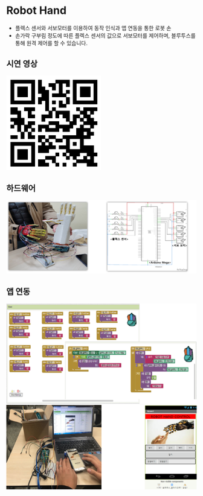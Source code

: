 # Robot Hand

* 플렉스 센서와 서보모터를 이용하여 동작 인식과 앱 연동을 통한 로봇 손
* 손가락 구부림 정도에 따른 플렉스 센서의 값으로 서보모터를 제어하며, 블루투스를 통해 원격 제어를 할 수 있습니다.

## 시연 영상
![모형 앞](/readmeFile/RobotHand_QRCode.png)

## 하드웨어

![모형 앞](/readmeFile/RobotHand_Hardware.png)
## 앱 연동

![센싱](/readmeFile/App_Inventor.png) 
![센싱](/readmeFile/RobotHand_App.png) 

